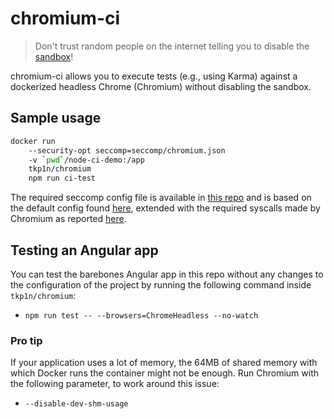 # chromium-ci

> Don't trust random people on the internet telling you to disable the [sandbox](https://web.dev/browser-sandbox)!

chromium-ci allows you to execute tests (e.g., using Karma) against a dockerized headless Chrome (Chromium) without disabling the sandbox. 

## Sample usage

```sh
docker run
    --security-opt seccomp=seccomp/chromium.json
    -v `pwd`/node-ci-demo:/app
    tkp1n/chromium
    npm run ci-test
```

The required seccomp config file is available in [this repo](https://github.com/tkp1n/chromium-ci/blob/master/seccomp/chromium.json) and is based on the default config found [here](https://raw.githubusercontent.com/moby/moby/master/profiles/seccomp/default.json), extended with the required syscalls made by Chromium as reported [here](https://github.com/docker/for-linux/issues/496#issuecomment-441149510).

## Testing an Angular app

You can test the barebones Angular app in this repo without any changes to the configuration of the project by running the following command inside `tkp1n/chromium`:

* `npm run test -- --browsers=ChromeHeadless --no-watch`

### Pro tip

If your application uses a lot of memory, the 64MB of shared memory with which Docker runs the container might not be enough. Run Chromium with the following parameter, to work around this issue:

* `--disable-dev-shm-usage`